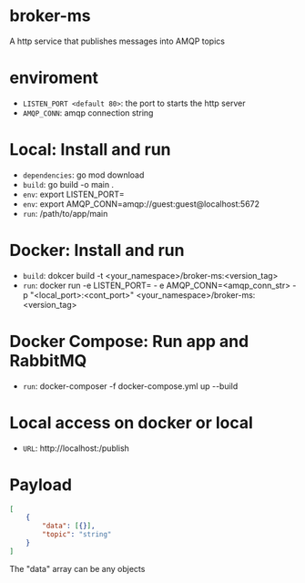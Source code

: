 # broker-ms
A http service that publishes messages into AMQP topics

# enviroment
- `LISTEN_PORT <default 80>`: the port to starts the http server
- `AMQP_CONN`: amqp connection string

# Local: Install and run
- `dependencies`: go mod download
- `build`: go build -o main .
- `env`: export LISTEN_PORT=<port>
- `env`: export AMQP_CONN=amqp://guest:guest@localhost:5672
- `run`: /path/to/app/main

# Docker: Install and run
- `build`: dokcer build -t <your_namespace>/broker-ms:<version_tag>
- `run`: docker run -e LISTEN_PORT=<port> - e AMQP_CONN=<amqp_conn_str> -p "<local_port>:<cont_port>" <your_namespace>/broker-ms:<version_tag>

# Docker Compose: Run app and RabbitMQ
- `run`: docker-composer -f docker-compose.yml up --build

# Local access on docker or local
- `URL`: http://localhost:<port>/publish

# Payload
```json
[
	{
		"data": [{}],
	    "topic": "string"
    }
]
```
The "data" array can be any objects
